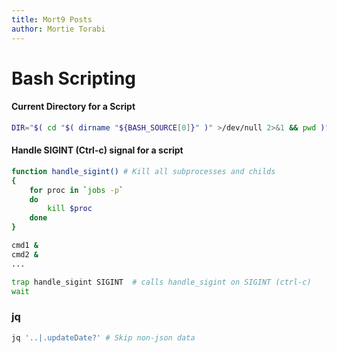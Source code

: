 ```yaml
---
title: Mort9 Posts
author: Mortie Torabi 
---
```


# Bash Scripting

#### Current Directory for a Script

```bash
DIR="$( cd "$( dirname "${BASH_SOURCE[0]}" )" >/dev/null 2>&1 && pwd )"
```

#### Handle SIGINT (Ctrl-c) signal for a script 

```bash
function handle_sigint() # Kill all subprocesses and childs
{
    for proc in `jobs -p`
    do
        kill $proc
    done
}

cmd1 &
cmd2 &
...

trap handle_sigint SIGINT  # calls handle_sigint on SIGINT (ctrl-c)
wait
```

### jq

```bash
jq '..|.updateDate?' # Skip non-json data
```

